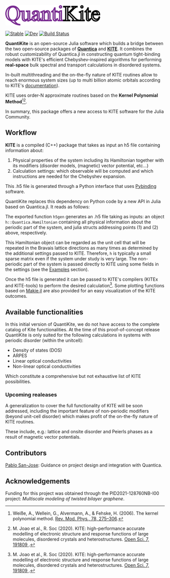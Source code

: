<img src="logo.png" alt="drawing" width="300"/>

[![Stable](https://img.shields.io/badge/docs-stable-blue.svg)](https://fernandopenaranda.github.io/QuantiKite.jl/stable/)
[![Dev](https://img.shields.io/badge/docs-dev-blue.svg)](https://fernandopenaranda.github.io/QuantiKite.jl/dev/)
[![Build Status](https://github.com/fernandopenaranda/QuantiKite.jl/actions/workflows/CI.yml/badge.svg?branch=main)](https://github.com/fernandopenaranda/QuantiKite.jl/actions/workflows/CI.yml?query=branch%3Amain)

**QuantiKite** is an open-source Julia software which builds a bridge between the two open-source packages of [**Quantica**](https://github.com/pablosanjose/Quantica.jl/tree/master) and [**KITE**](https://github.com/quantum-kite/kite).
It combines the robust customizability of Quantica.jl in constructing quantum tight-binding models with KITE's efficient Chebyshev-inspired algorithms for performing **real-space** bulk spectral and transport calculations in disordered systems. 

In-built multithreading and the on-the-fly nature of KITE routines allow to reach enormous system sizes (up to multi billion atomic orbitals according to KITE's [documentation](https://github.com/quantum-kite/kite)).

KITE uses order-N approximate routines based on the **Kernel Polynomial Method**[^1][^2].

In summary, this package offers a new access to KITE software for the Julia Community.

[^1]: Weiße, A., Wellein, G., Alvermann, A., & Fehske, H. (2006). The kernel polynomial method. [Rev. Mod. Phys., 78, 275–306](https://journals.aps.org/rmp/abstract/10.1103/RevModPhys.78.275).
[^2]: M. Joao et al., R. Soc (2020). KITE: high-performance accurate modelling of electronic structure and response functions of large molecules, disordered crystals and heterostructures. [Open Sci. 7, 191809 ](https://journals.aps.org/rmp/abstract/10.1103/RevModPhys.78.275).

## Workflow

**KITE** is a compiled (C++) package that takes as input an h5 file containing information about:
  1. Physical properties of the system including its Hamiltonian together with its modifiers (disorder models, (magnetic) vector potential, etc...)
  2. Calculation settings: which observable will be computed and which instructions are needed for the Chebyshev expansion.

This .h5 file is generated through a Python interface that uses [Pybinding](https://docs.pybinding.site/en/stable/) software.

QuantiKite replaces this dependency on Python code by a new API in Julia based on Quantica.jl. It reads as follows: 

The exported function `h5gen` generates an .h5 file taking as inputs: an object `h::Quantica.Hamiltonian` containing all physical information about the periodic part of the system, and julia structs addressing points (1) and (2) above, respectively.

This Hamiltonian object can be regarded as the unit cell that will be repeated in the Bravais lattice directions as many times as determined by the additional settings passed to KITE. Therefore, `h` is typically a small sparse matrix even if the system under study is very large. The non-periodic part of the system is passed directly to KITE using some fields in the settings (see the [Examples](https://github.com/fernandopenaranda/QuantiKite/tree/main/examples) section). 

Once the h5 file is generated it can be passed to KITE's compilers (KITEx and KITE-tools) to perform the desired calculation[^2]. Some plotting functions based on [Makie.jl](https://docs.makie.org/stable/) are also provided for an easy visualization of the KITE outcomes.

## Available functionalities
In this initial version of QuantiKite, we do not have access to the complete catalog of Kite functionalities. At the time of this proof-of-concept release QuantiKite is only suited for  the following calculations in systems with periodic disorder (within the unitcell):

- Density of states (DOS)
- ARPES
- Linear optical conductivities
- Non-linear optical conductivities

Which constitute a comprehensive but not exhaustive list of KITE possibilities.

### Upcoming realeases

A generalization to cover the full functionality of KITE will be soon addressed, including the important feature of non-periodic modifiers (beyond unit-cell disorder) which makes profit of the on-the-fly nature of KITE routines.
   
These include, e.g.: lattice and onsite disorder and Peierls phases as a result of magnetic vector potentials.

## Contributors

[Pablo San-Jose](https://github.com/pablosanjose): Guidance on project design and integration with Quantica.

## Acknowledgements

Funding for this project was obtained through the PID2021-128760NB-I00 project: *Multiscale modeling of twisted bilayer graphene*.
